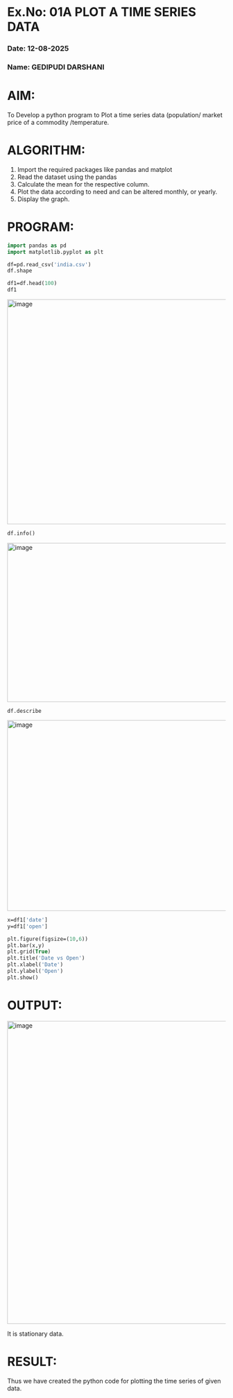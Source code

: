 # Ex.No: 01A PLOT A TIME SERIES DATA
###  Date: 12-08-2025
### Name:  GEDIPUDI DARSHANI

# AIM:
To Develop a python program to Plot a time series data (population/ market price of a commodity
/temperature.
# ALGORITHM:
1. Import the required packages like pandas and matplot
2. Read the dataset using the pandas
3. Calculate the mean for the respective column.
4. Plot the data according to need and can be altered monthly, or yearly.
5. Display the graph.
# PROGRAM:
```p
import pandas as pd
import matplotlib.pyplot as plt

df=pd.read_csv('india.csv')
df.shape

df1=df.head(100)
df1
```
<img width="1134" height="519" alt="image" src="https://github.com/user-attachments/assets/44864c78-0efe-4941-8a7a-b70f207d7cf3" />

```p
df.info()
```
<img width="933" height="367" alt="image" src="https://github.com/user-attachments/assets/ad2b2f98-5d30-403f-896c-9feeea3408df" />


```
df.describe
```
<img width="1061" height="440" alt="image" src="https://github.com/user-attachments/assets/15c648d3-c73d-4157-bb91-493b129be8b3" />


```p
x=df1['date']
y=df1['open']

plt.figure(figsize=(10,6))
plt.bar(x,y)
plt.grid(True)
plt.title('Date vs Open')
plt.xlabel('Date')
plt.ylabel('Open')
plt.show()
```

# OUTPUT:
<img width="1315" height="699" alt="image" src="https://github.com/user-attachments/assets/63407615-e112-4d4d-9595-f53c081c25c3" />


It is stationary data.

# RESULT:
Thus we have created the python code for plotting the time series of given data.
